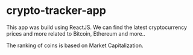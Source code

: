 # crypto-tracker-app

This app was build using ReactJS. We can find the latest cryptocurrency prices and more related to Bitcoin, Ethereum and more..

The ranking of coins is based on Market Capitalization.
